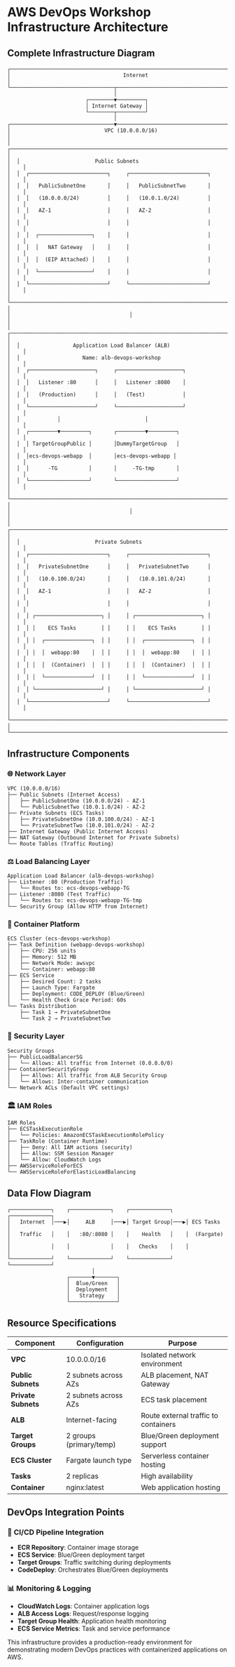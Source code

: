 # AWS DevOps Workshop Infrastructure Architecture

## Complete Infrastructure Diagram

```
┌─────────────────────────────────────────────────────────────────────────────────────┐
│                                    Internet                                         │
└─────────────────────────────────┬───────────────────────────────────────────────────┘
                                  │
                         ┌────────▼─────────┐
                         │ Internet Gateway │
                         └────────┬─────────┘
                                  │
┌─────────────────────────────────▼───────────────────────────────────────────────────┐
│                              VPC (10.0.0.0/16)                                      │
│  ┌─────────────────────────────────────────────────────────────────────────────┐    │
│  │                        Public Subnets                                       │    │
│  │  ┌─────────────────────────┐     ┌─────────────────────────┐                │    │
│  │  │   PublicSubnetOne       │     │   PublicSubnetTwo       │                │    │
│  │  │   (10.0.0.0/24)         │     │   (10.0.1.0/24)         │                │    │
│  │  │   AZ-1                  │     │   AZ-2                  │                │    │
│  │  │                         │     │                         │                │    │
│  │  │  ┌─────────────────┐    │     │                         │                │    │
│  │  │  │   NAT Gateway   │    │     │                         │                │    │
│  │  │  │  (EIP Attached) │    │     │                         │                │    │
│  │  │  └─────────────────┘    │     │                         │                │    │
│  │  └─────────────────────────┘     └─────────────────────────┘                │    │
│  └─────────────────────────────────────────────────────────────────────────────┘    │
│                                      │                                              │
│  ┌─────────────────────────────────────────────────────────────────────────────┐    │
│  │                 Application Load Balancer (ALB)                             │    │
│  │                    Name: alb-devops-workshop                                │    │
│  │  ┌─────────────────────┐     ┌─────────────────────┐                        │    │
│  │  │   Listener :80      │     │   Listener :8080    │                        │    │
│  │  │   (Production)      │     │   (Test)            │                        │    │
│  │  └─────────────────────┘     └─────────────────────┘                        │    │
│  │            │                           │                                    │    │
│  │  ┌─────────▼─────────┐       ┌─────────▼─────────┐                          │    │
│  │  │ TargetGroupPublic │       │DummyTargetGroup   │                          │    │
│  │  │ecs-devops-webapp  │       │ecs-devops-webapp │                           │    │
│  │  │      -TG          │       │     -TG-tmp       │                          │    │
│  │  └───────────────────┘       └───────────────────┘                          │    │
│  └─────────────────────────────────────────────────────────────────────────────┘    │
│                                      │                                              │
│  ┌─────────────────────────────────────────────────────────────────────────────┐    │
│  │                        Private Subnets                                      │    │
│  │  ┌─────────────────────────┐     ┌─────────────────────────┐                │    │
│  │  │   PrivateSubnetOne      │     │   PrivateSubnetTwo      │                │    │
│  │  │   (10.0.100.0/24)       │     │   (10.0.101.0/24)       │                │    │
│  │  │   AZ-1                  │     │   AZ-2                  │                │    │
│  │  │                         │     │                         │                │    │
│  │  │ ┌─────────────────────┐ │     │ ┌─────────────────────┐ │                │    │
│  │  │ │    ECS Tasks        │ │     │ │    ECS Tasks        │ │                │    │
│  │  │ │  ┌───────────────┐  │ │     │ │  ┌───────────────┐  │ │                │    │
│  │  │ │  │  webapp:80    │  │ │     │ │  │  webapp:80    │  │ │                │    │
│  │  │ │  │  (Container)  │  │ │     │ │  │  (Container)  │  │ │                │    │
│  │  │ │  └───────────────┘  │ │     │ │  └───────────────┘  │ │                │    │
│  │  │ └─────────────────────┘ │     │ └─────────────────────┘ │                │    │
│  │  └─────────────────────────┘     └─────────────────────────┘                │    │
│  └─────────────────────────────────────────────────────────────────────────────┘    │
└─────────────────────────────────────────────────────────────────────────────────────┘
```

## Infrastructure Components

### 🌐 **Network Layer**
```
VPC (10.0.0.0/16)
├── Public Subnets (Internet Access)
│   ├── PublicSubnetOne (10.0.0.0/24) - AZ-1
│   └── PublicSubnetTwo (10.0.1.0/24) - AZ-2
├── Private Subnets (ECS Tasks)
│   ├── PrivateSubnetOne (10.0.100.0/24) - AZ-1
│   └── PrivateSubnetTwo (10.0.101.0/24) - AZ-2
├── Internet Gateway (Public Internet Access)
├── NAT Gateway (Outbound Internet for Private Subnets)
└── Route Tables (Traffic Routing)
```

### ⚖️ **Load Balancing Layer**
```
Application Load Balancer (alb-devops-workshop)
├── Listener :80 (Production Traffic)
│   └── Routes to: ecs-devops-webapp-TG
├── Listener :8080 (Test Traffic)  
│   └── Routes to: ecs-devops-webapp-TG-tmp
└── Security Group (Allow HTTP from Internet)
```

### 🐳 **Container Platform**
```
ECS Cluster (ecs-devops-workshop)
├── Task Definition (webapp-devops-workshop)
│   ├── CPU: 256 units
│   ├── Memory: 512 MB
│   ├── Network Mode: awsvpc
│   └── Container: webapp:80
├── ECS Service
│   ├── Desired Count: 2 tasks
│   ├── Launch Type: Fargate
│   ├── Deployment: CODE_DEPLOY (Blue/Green)
│   └── Health Check Grace Period: 60s
└── Tasks Distribution
    ├── Task 1 → PrivateSubnetOne
    └── Task 2 → PrivateSubnetTwo
```

### 🔐 **Security Layer**
```
Security Groups
├── PublicLoadBalancerSG
│   └── Allows: All traffic from Internet (0.0.0.0/0)
├── ContainerSecurityGroup  
│   ├── Allows: All traffic from ALB Security Group
│   └── Allows: Inter-container communication
└── Network ACLs (Default VPC settings)
```

### 🏛️ **IAM Roles**
```
IAM Roles
├── ECSTaskExecutionRole
│   └── Policies: AmazonECSTaskExecutionRolePolicy
├── TaskRole (Container Runtime)
│   ├── Deny: All IAM actions (security)
│   ├── Allow: SSM Session Manager
│   └── Allow: CloudWatch Logs
├── AWSServiceRoleForECS
└── AWSServiceRoleForElasticLoadBalancing
```

## Data Flow Diagram

```
┌─────────────┐    ┌─────────────┐    ┌─────────────┐    ┌─────────────┐
│   Internet  │───▶│     ALB     │───▶│ Target Group│───▶│ ECS Tasks   │
│   Traffic   │    │   :80/:8080 │    │    Health   │    │  (Fargate)  │
│             │    │             │    │   Checks    │    │             │
└─────────────┘    └─────────────┘    └─────────────┘    └─────────────┘
                           │
                   ┌───────▼───────┐
                   │  Blue/Green   │
                   │  Deployment   │
                   │   Strategy    │
                   └───────────────┘
```

## Resource Specifications

| Component | Configuration | Purpose |
|-----------|---------------|---------|
| **VPC** | 10.0.0.0/16 | Isolated network environment |
| **Public Subnets** | 2 subnets across AZs | ALB placement, NAT Gateway |
| **Private Subnets** | 2 subnets across AZs | ECS task placement |
| **ALB** | Internet-facing | Route external traffic to containers |
| **Target Groups** | 2 groups (primary/temp) | Blue/Green deployment support |
| **ECS Cluster** | Fargate launch type | Serverless container hosting |
| **Tasks** | 2 replicas | High availability |
| **Container** | nginx:latest | Web application hosting |

## DevOps Integration Points

### 🔄 **CI/CD Pipeline Integration**
- **ECR Repository**: Container image storage
- **ECS Service**: Blue/Green deployment target
- **Target Groups**: Traffic switching during deployments
- **CodeDeploy**: Orchestrates Blue/Green deployments

### 📊 **Monitoring & Logging**
- **CloudWatch Logs**: Container application logs
- **ALB Access Logs**: Request/response logging
- **Target Group Health**: Application health monitoring
- **ECS Service Metrics**: Task and service performance

This infrastructure provides a production-ready environment for demonstrating modern DevOps practices with containerized applications on AWS.